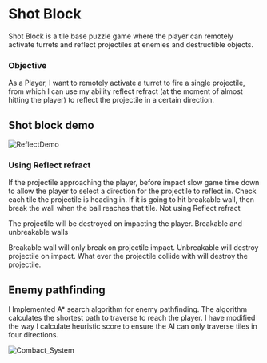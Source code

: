 # Shot Block
Shot Block is a tile base puzzle game where the player can remotely activate turrets and reflect projectiles at enemies and destructible objects.

### **Objective**

As a Player, I want to remotely activate a turret to fire a single projectile, from which I can use my ability reflect refract (at the moment of almost hitting the player) to reflect the projectile in a certain direction.

## Shot block demo
 ![ReflectDemo](https://user-images.githubusercontent.com/69220988/165804050-95920426-0855-4044-a616-3a42bdcf789e.gif)
 
### **Using Reflect refract**

If the projectile approaching the player, before impact slow game time down to allow the player to select a direction for the projectile to reflect in.
Check each tile the projectile is heading in. If it is going to hit breakable wall, then break the wall when the ball reaches that tile.
Not using Reflect refract

The projectile will be destroyed on impacting the player.
Breakable and unbreakable walls

Breakable wall will only break on projectile impact.
Unbreakable will destroy projectile on impact.
What ever the projectile collide with will destroy the projectile.
 
 ## Enemy pathfinding
 
 I Implemented A* search algorithm for enemy pathfinding. The algorithm calculates the shortest path to traverse to reach the player. I have modified the way I calculate heuristic score to ensure the AI can only traverse tiles in four directions.
 
![Combact_System](https://user-images.githubusercontent.com/69220988/165804096-9bba2267-709d-4e97-9ab3-512fa42173f8.gif)


